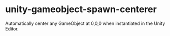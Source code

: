 # unity-gameobject-spawn-centerer
Automatically center any GameObject at 0,0,0 when instantiated in the Unity Editor.
